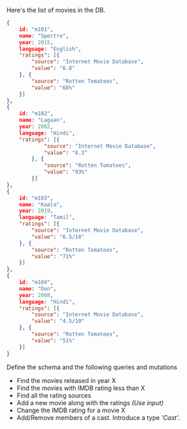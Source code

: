 Here's the list of movies in the DB.


``` json 
{
	id: "m101",
	name: "Spectre",
	year: 2015,
	language: "English",
	"ratings": [{
		"source": "Internet Movie Database",
		"value": "6.8"
	}, {
		"source": "Rotten Tomatoes",
		"value": "68%"
	}]
}, 
{
	id: "m102",
	name: "Lagaan",
	year: 2002,
	language: "Hindi",
	"ratings": [{
			"source": "Internet Movie Database",
			"value": "8.3"
		}, {
			"source": "Rotten Tomatoes",
			"value": "93%"
		}]
}, 
{
	id: "m103",
	name: "Kaala",
	year: 2019,
	language: "Tamil",
	"ratings": [{
		"source": "Internet Movie Database",
		"value": "6.5/10"
	}, {
		"source": "Rotten Tomatoes",
		"value": "71%"
	}]
},
{
	id: "m104",
	name: "Don",
	year: 2008,
	language: "Hindi",
	"ratings": [{
		"source": "Internet Movie Database",
		"value": "4.5/10"
	}, {
		"source": "Rotten Tomatoes",
		"value": "51%"
	}]
}
```

Define the schema and the following queries and mutations

* Find the movies released in year X
* Find the movies with IMDB rating less than X
* Find all the rating sources
* Add a new movie along with the ratings _(Use input)_
* Change the IMDB rating for a movie X
* Add/Remove members of a cast. Introduce a type _'Cast'_.  

